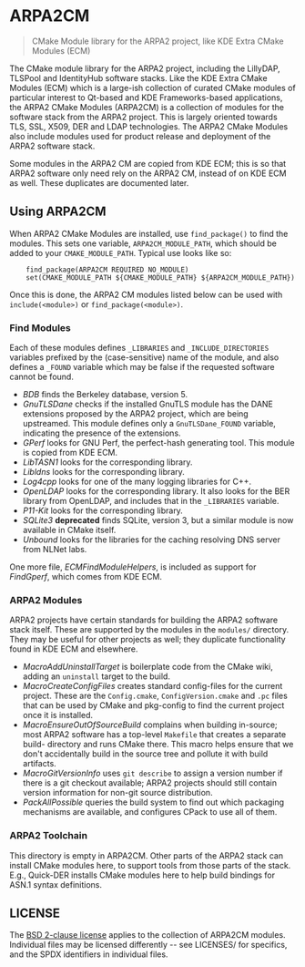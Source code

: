 # ARPA2CM

> CMake Module library for the ARPA2 project, like KDE Extra CMake Modules (ECM)

The CMake module library for the ARPA2 project, including the LillyDAP,
TLSPool and IdentityHub software stacks. Like the KDE Extra CMake Modules (ECM)
which is a large-ish collection of curated CMake modules of particular
interest to Qt-based and KDE Frameworks-based applications, the ARPA2
CMake Modules (ARPA2CM) is a collection of modules for the software
stack from the ARPA2 project. This is largely oriented towards
TLS, SSL, X509, DER and LDAP technologies. The ARPA2 CMake Modules
also include modules used for product release and deployment of
the ARPA2 software stack.

Some modules in the ARPA2 CM are copied from KDE ECM; this is so
that ARPA2 software only need rely on the ARPA2 CM, instead of
on KDE ECM as well. These duplicates are documented later.

## Using ARPA2CM

When ARPA2 CMake Modules are installed, use `find_package()` to find the
modules. This sets one variable, `ARPA2CM_MODULE_PATH`, which should be
added to your `CMAKE_MODULE_PATH`. Typical use looks like so:

```
    find_package(ARPA2CM REQUIRED NO_MODULE)
    set(CMAKE_MODULE_PATH ${CMAKE_MODULE_PATH} ${ARPA2CM_MODULE_PATH})
```

Once this is done, the ARPA2 CM modules listed below can be used
with `include(<module>)` or `find_package(<module>)`.

### Find Modules

Each of these modules defines `_LIBRARIES` and `_INCLUDE_DIRECTORIES`
variables prefixed by the (case-sensitive) name of the module, and also
defines a `_FOUND` variable which may be false if the requested software
cannot be found.

 - *BDB* finds the Berkeley database, version 5.
 - *GnuTLSDane* checks if the installed GnuTLS module has the DANE extensions
   proposed by the ARPA2 project, which are being upstreamed. This module
   defines only a `GnuTLSDane_FOUND` variable, indicating the presence of the
   extensions.
 - *GPerf* looks for GNU Perf, the perfect-hash generating tool. This module
   is copied from KDE ECM.
 - *LibTASN1* looks for the corresponding library.
 - *Libldns* looks for the corresponding library.
 - *Log4cpp* looks for one of the many logging libraries for C++.
 - *OpenLDAP* looks for the corresponding library. It also looks for the BER
   library from OpenLDAP, and includes that in the `_LIBRARIES` variable.
 - *P11-Kit* looks for the corresponding library.
 - *SQLite3* **deprecated** finds SQLite, version 3, but a similar module is
   now available in CMake itself.
 - *Unbound* looks for the libraries for the caching resolving DNS server
   from NLNet labs.

One more file, *ECMFindModuleHelpers*, is included as support for *FindGperf*,
which comes from KDE ECM.

### ARPA2 Modules

ARPA2 projects have certain standards for building the ARPA2 software stack
itself. These are supported by the modules in the `modules/` directory.
They may be useful for other projects as well; they duplicate functionality
found in KDE ECM and elsewhere.

 - *MacroAddUninstallTarget* is boilerplate code from the CMake wiki,
   adding an `uninstall` target to the build.
 - *MacroCreateConfigFiles* creates standard config-files for the current
   project. These are the `Config.cmake`, `ConfigVersion.cmake` and `.pc`
   files that can be used by CMake and pkg-config to find the current
   project once it is installed.
 - *MacroEnsureOutOfSourceBuild* complains when building in-source; most
   ARPA2 software has a top-level `Makefile` that creates a separate build-
   directory and runs CMake there. This macro helps ensure that we don't
   accidentally build in the source tree and pollute it with build artifacts.
 - *MacroGitVersionInfo* uses `git describe` to assign a version number
   if there is a git checkout available; ARPA2 projects should still contain
   version information for non-git source distribution.
 - *PackAllPossible* queries the build system to find out which packaging
   mechanisms are available, and configures CPack to use all of them.


### ARPA2 Toolchain

This directory is empty in ARPA2CM. Other parts of the ARPA2 stack can install
CMake modules here, to support tools from those parts of the stack. E.g.,
Quick-DER installs CMake modules here to help build bindings for ASN.1
syntax definitions.

## LICENSE

The [BSD 2-clause license](LICENSE) applies to the collection of ARPA2CM 
modules. Individual files may be licensed differently -- see LICENSES/ 
for specifics, and the SPDX identifiers in individual files.
